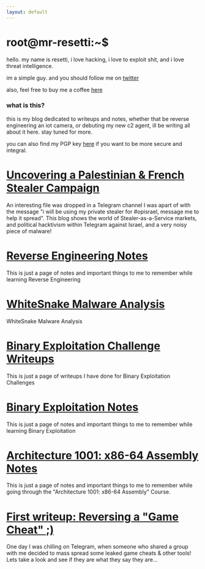 ```yaml
---
layout: default
---
```


<link rel="shortcut icon" type="image/x-icon" href="favicon.ico">

# root@mr-resetti:~$

hello.
my name is resetti, i love hacking, i love to exploit shit, and i love threat intelligence. 

im a simple guy. and you should follow me on [twitter](https://twitter.com/fuckaslr) 

also, feel free to buy me a coffee [here](https://www.buymeacoffee.com/resetti)

### what is this?

this is my blog dedicated to writeups and notes, whether that be reverse engineering an iot camera, or debuting my new c2 agent, ill be writing all about it here. stay tuned for more.

you can also find my PGP key [here](https://0xresetti.github.io/pgp.txt) if you want to be more secure and integral.

# [Uncovering a Palestinian & French Stealer Campaign](./palestine-france-stealer-campaign.html)

An interesting file was dropped in a Telegram channel I was apart of with the message "i will be using my private stealer for #opisrael, message me to help it spread". This blog shows the world of Stealer-as-a-Service markets, and political hacktivism within Telegram against Israel, and a very noisy piece of malware!

# [Reverse Engineering Notes](./reversing.html)

This is just a page of notes and important things to me to remember while learning Reverse Engineering

# [WhiteSnake Malware Analysis](./whitesnake.html)

WhiteSnake Malware Analysis

# [Binary Exploitation Challenge Writeups](./binexchallenges.html)

This is just a page of writeups I have done for Binary Exploitation Challenges

# [Binary Exploitation Notes](./binex.html)

This is just a page of notes and important things to me to remember while learning Binary Exploitation

# [Architecture 1001: x86-64 Assembly Notes](./assemblynotes.html)

This is just a page of notes and important things to me to remember while going through the "Architecture 1001: x86-64 Assembly" Course.

# [First writeup: Reversing a "Game Cheat" ;)](./reversinggamecheat.html)

One day I was chilling on Telegram, when someone who shared a group with me decided to mass spread some leaked game cheats & other tools! Lets take a look and see if they are what they say they are... 
